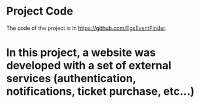 # Project Code
The code of the project is in https://github.com/EgsEventFinder.

# In this project, a website was developed with a set of external services (authentication, notifications, ticket purchase, etc...)